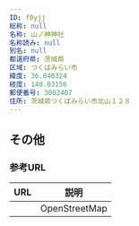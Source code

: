 ```yaml
---
ID: f0yjj
総称: null
名称: 山ノ神神社
名称読み: null
別名: null
都道府県: 茨城県
区域: つくばみらい市
緯度: 36.040324
経度: 140.03156
郵便番号: 3002407
住所: 茨城県つくばみらい市北山１２８
---
```


## その他

### 参考URL

| URL | 説明          |
| --- | ------------- |
|     | OpenStreetMap |
